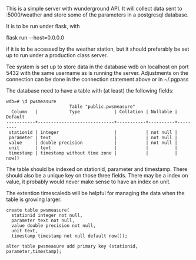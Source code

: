 This is a simple server with wunderground API. It will collect data sent to <host or ip>:5000/weather and store some of the parameters in a postgresql database.

It is to be run under flask, with 

flask run --host=0.0.0.0

if it is to be accessed by the weather station, but it should preferably be set up to run under a production class server.



Tee system is set up to store data in the database wdb on localhost on port 5432
with the same username as is running the server. Adjustments on the connection
can be done in the connection statement above or in ~/.pgpass

The database need to have a table with (at least) the following fields:

```
wdb=# \d pwsmeasure
                        Table "public.pwsmeasure"
  Column   |            Type             | Collation | Nullable | Default 
-----------+-----------------------------+-----------+----------+---------
 stationid | integer                     |           | not null | 
 parameter | text                        |           | not null | 
 value     | double precision            |           | not null | 
 unit      | text                        |           |          | 
 timestamp | timestamp without time zone |           |          | now()

```

The table should be indexed on stationid, parameter and timestamp. There should also
be a unique key on those three fields. There may be a index on value, it probably would 
never make sense to have an index on unit. 

The extention timescaledb will be helpful for managing the data when the table is growing
larger.
```
create table pwsmeasure(
  stationid integer not null,
  parameter text not null,
  value double precision not null,
  unit text,
  timestamp timestamp not null default now());

alter table pwsmeasure add primary key (stationid, parameter,timestamp);
```
